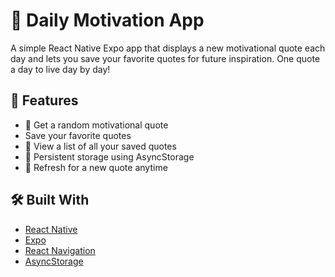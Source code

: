 # 📱 Daily Motivation App

A simple React Native Expo app that displays a new motivational quote each day and lets you save your favorite quotes for future inspiration. One quote a day to live day by day!

## 🚀 Features

- 🔀 Get a random motivational quote
- Save your favorite quotes
- 📜 View a list of all your saved quotes
- 💾 Persistent storage using AsyncStorage
- 🔁 Refresh for a new quote anytime

## 🛠️ Built With

- [React Native](https://reactnative.dev/)
- [Expo](https://expo.dev/)
- [React Navigation](https://reactnavigation.org/)
- [AsyncStorage](https://react-native-async-storage.github.io/async-storage/)
